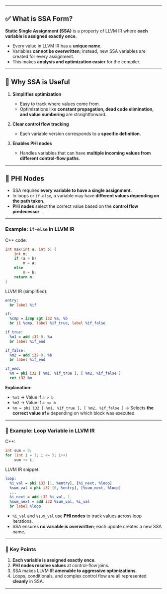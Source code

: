 
---

## ✅ What is SSA Form?

**Static Single Assignment (SSA)** is a property of LLVM IR where **each variable is assigned exactly once**.

* Every value in LLVM IR has a **unique name**.
* Variables **cannot be overwritten**; instead, new SSA variables are created for every assignment.
* This makes **analysis and optimization easier** for the compiler.

---

## 🔹 Why SSA is Useful

1. **Simplifies optimization**

   * Easy to track where values come from.
   * Optimizations like **constant propagation, dead code elimination, and value numbering** are straightforward.

2. **Clear control flow tracking**

   * Each variable version corresponds to a **specific definition**.

3. **Enables PHI nodes**

   * Handles variables that can have **multiple incoming values from different control-flow paths**.

---

## 🔹 PHI Nodes

* SSA requires **every variable to have a single assignment**.
* In loops or `if-else`, a variable may have **different values depending on the path taken**.
* **PHI nodes** select the correct value based on the **control flow predecessor**.

---

### Example: `if-else` in LLVM IR

C++ code:

```cpp
int max(int a, int b) {
    int m;
    if (a > b)
        m = a;
    else
        m = b;
    return m;
}
```

LLVM IR (simplified):

```llvm
entry:
  br label %if

if:
  %cmp = icmp sgt i32 %a, %b
  br i1 %cmp, label %if_true, label %if_false

if_true:
  %m1 = add i32 0, %a
  br label %if_end

if_false:
  %m2 = add i32 0, %b
  br label %if_end

if_end:
  %m = phi i32 [ %m1, %if_true ], [ %m2, %if_false ]
  ret i32 %m
```

**Explanation:**

* `%m1` → Value if `a > b`
* `%m2` → Value if `a <= b`
* `%m = phi i32 [ %m1, %if_true ], [ %m2, %if_false ]` →
  Selects **the correct value of `m`** depending on which block was executed.

---

### 🔹 Example: Loop Variable in LLVM IR

C++:

```cpp
int sum = 0;
for (int i = 1; i <= 5; i++)
    sum += i;
```

LLVM IR snippet:

```llvm
loop:
  %i_val = phi i32 [1, %entry], [%i_next, %loop]
  %sum_val = phi i32 [0, %entry], [%sum_next, %loop]
  ...
  %i_next = add i32 %i_val, 1
  %sum_next = add i32 %sum_val, %i_val
  br label %loop
```

* `%i_val` and `%sum_val` use **PHI nodes** to track values across loop iterations.
* SSA ensures **no variable is overwritten**; each update creates a new SSA name.

---

### 🔹 Key Points

1. **Each variable is assigned exactly once**.
2. **PHI nodes resolve values** at control-flow joins.
3. SSA makes LLVM IR **amenable to aggressive optimizations**.
4. Loops, conditionals, and complex control flow are all represented **cleanly** in SSA.

---


